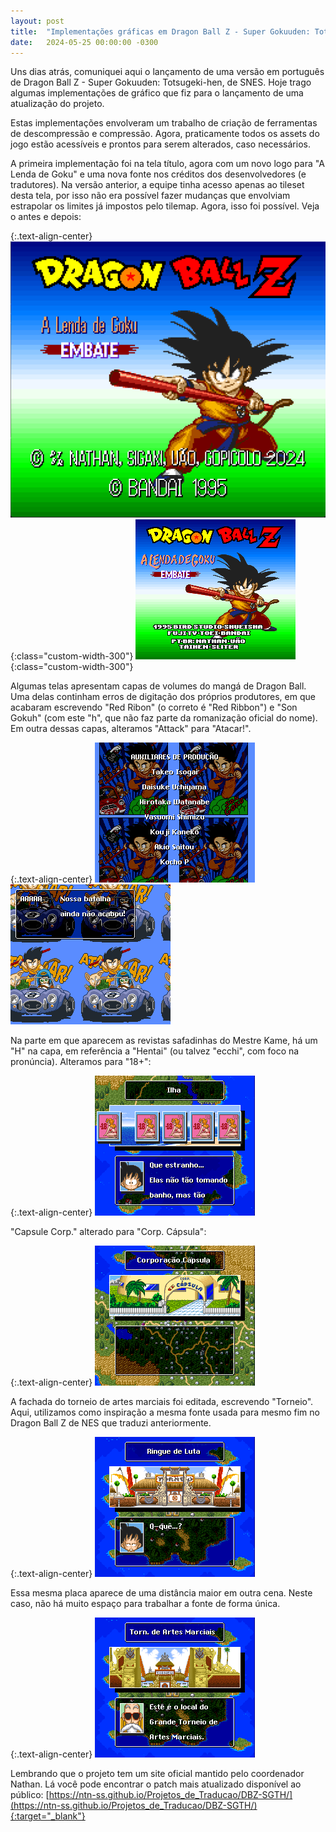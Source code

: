 ```yaml
---
layout: post
title:  "Implementações gráficas em Dragon Ball Z - Super Gokuuden: Totsugeki-hen"
date:   2024-05-25 00:00:00 -0300
---
```


Uns dias atrás, comuniquei aqui o lançamento de uma versão em português de Dragon Ball Z - Super Gokuuden: Totsugeki-hen, de SNES. Hoje trago algumas implementações de gráfico que fiz para o lançamento de uma atualização do projeto.

Estas implementações envolveram um trabalho de criação de ferramentas de descompressão e compressão. Agora, praticamente todos os assets do jogo estão acessíveis e prontos para serem alterados, caso necessários.

A primeira implementação foi na tela título, agora com um novo logo para "A Lenda de Goku" e uma nova fonte nos créditos dos desenvolvedores (e tradutores). Na versão anterior, a equipe tinha acesso apenas ao tileset desta tela, por isso não era possível fazer mudanças que envolviam estrapolar os limites já impostos pelo tilemap. Agora, isso foi possível. Veja o antes e depois:

{:.text-align-center}
![DBZ SGTH](/img/misc/dbz_sgth1.png){:class="custom-width-300"}
![DBZ SGTH](/img/misc/DBZ-sgth-pt_GFX-Taihen_test_000.png){:class="custom-width-300"}

Algumas telas apresentam capas de volumes do mangá de Dragon Ball. Uma delas continham erros de digitação dos próprios produtores, em que acabaram escrevendo "Red Ribon" (o correto é "Red Ribbon") e "Son Gokuh" (com este "h", que não faz parte da romanização oficial do nome). Em outra dessas capas, alteramos "Attack" para "Atacar!".

{:.text-align-center}
![DBZ SGTH](/img/misc/DBZ-sgth-pt_GFX-Taihen_test_002.png)
![DBZ SGTH](/img/misc/DBZ-sgth-pt_GFX-Taihen_test_001.png)

Na parte em que aparecem as revistas safadinhas do Mestre Kame, há um "H" na capa, em referência a "Hentai" (ou talvez "ecchi", com foco na pronúncia). Alteramos para "18+":

{:.text-align-center}
![DBZ SGTH](/img/misc/DBZ-sgth-pt_GFX-Taihen_test_003.png)

"Capsule Corp." alterado para "Corp. Cápsula":

{:.text-align-center}
![DBZ SGTH](/img/misc/DBZ-sgth-pt_GFX-Taihen_test_004.png)

A fachada do torneio de artes marciais foi editada, escrevendo "Torneio". Aqui, utilizamos como inspiração a mesma fonte usada para mesmo fim no Dragon Ball Z de NES que traduzi anteriormente.

{:.text-align-center}
![DBZ SGTH](/img/misc/DBZ-sgth-pt_GFX-Taihen_test_007.png)

Essa mesma placa aparece de uma distância maior em outra cena. Neste caso, não há muito espaço para trabalhar a fonte de forma única.

{:.text-align-center}
![DBZ SGTH](/img/misc/DBZ-sgth-pt_GFX-Taihen_test_006.png)

Lembrando que o projeto tem um site oficial mantido pelo coordenador Nathan. Lá você pode encontrar o patch mais atualizado disponível ao público: [https://ntn-ss.github.io/Projetos_de_Traducao/DBZ-SGTH/](https://ntn-ss.github.io/Projetos_de_Traducao/DBZ-SGTH/){:target="_blank"}
